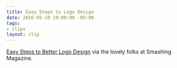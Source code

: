 ```yaml
---
title: Easy Steps to Logo Design
date: 2016-05-10 19:00:00 -05:00
tags:
- clips
layout: clip
---
```


[Easy Steps to Better Logo Design](https://www.smashingmagazine.com/2016/05/easy-steps-to-better-logo-design/) via the lovely folks at Smashing Magazine.
